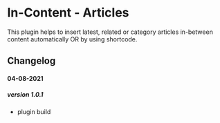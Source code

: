 # In-Content - Articles

This plugin helps to insert latest, related or category articles in-between content automatically OR by using shortcode.


## Changelog

#### 04-08-2021
##### version 1.0.1
- plugin build
